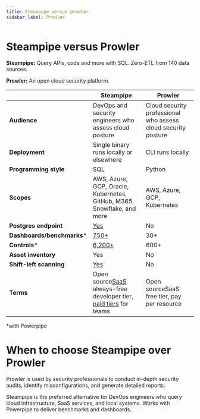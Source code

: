 ```yaml
---
title: Steampipe versus prowler
sidebar_label: Prowler
---
```


# Steampipe versus Prowler


**Steampipe:** Query APIs, code and more with SQL. Zero-ETL from 140 data sources.


**Prowler:** An open cloud security platform.



 | | **Steampipe** | **Prowler** | 
| --- | --- | --- |
| **Audience** | DevOps and security engineers who assess cloud posture | Cloud security professional who assess cloud security posture |
| **Deployment** | Single binary runs locally or elsewhere | CLI runs locally |
| **Programming style** | SQL | Python |
| **Scopes** | AWS, Azure, GCP, Oracle, Kubernetes, GitHub, M365, Snowflake, and more | AWS, Azure, GCP, Kubernetes |
| **Postgres endpoint** | <a href="https://turbot.com/pipes/docs/connect" target="_blank">Yes</a> | No |
| **Dashboards/benchmarks*** | <a href="https://hub.powerpipe.io" target="_blank">750+</a> | 30+ |
| **Controls*** | <a href="https://hub.powerpipe.io" target="_blank">6,200+</a> | 600+ |
| **Asset inventory** | Yes | No |
| **Shift-left scanning** | <a href="https://hub.powerpipe.io/?categories=iac" target="_blank">Yes</a> | No |
| **Terms** | Open source<a href="http://pipes.turbot.com" target="_blank">SaaS</a> always-free developer tier, <a href="https://turbot.com/pipes/pricing" target="_blank">paid tiers</a> for teams | Open sourceSaaS free tier, pay per resource |

*with Powerpipe

# When to choose Steampipe over Prowler

Prowler is used by security professionals to conduct in-depth security audits, identify misconfigurations, and generate detailed reports.

Steampipe is the preferred alternative for DevOps engineers who query cloud infrastructure, SaaS services, and local systems. Works with Powerpipe to deliver benchmarks and dashboards. 

